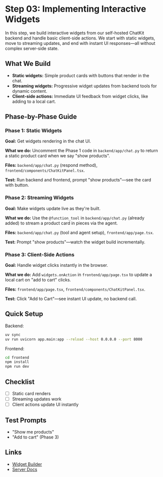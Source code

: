 # Step 03: Implementing Interactive Widgets

In this step, we build interactive widgets from our self-hosted ChatKit backend and handle basic client-side actions. We start with static widgets, move to streaming updates, and end with instant UI responses—all without complex server-side state.

## What We Build

- **Static widgets:** Simple product cards with buttons that render in the chat.
- **Streaming widgets:** Progressive widget updates from backend tools for dynamic content.
- **Client-side actions:** Immediate UI feedback from widget clicks, like adding to a local cart.

## Phase-by-Phase Guide

### Phase 1: Static Widgets

**Goal:** Get widgets rendering in the chat UI.

**What we do:** Uncomment the Phase 1 code in `backend/app/chat.py` to return a static product card when we say "show products".

**Files:** `backend/app/chat.py` (respond method), `frontend/components/ChatKitPanel.tsx`.

**Test:** Run backend and frontend, prompt "show products"—see the card with button.

### Phase 2: Streaming Widgets

**Goal:** Make widgets update live as they're built.

**What we do:** Use the `@function_tool` in `backend/app/chat.py` (already added) to stream a product card in pieces via the agent.

**Files:** `backend/app/chat.py` (tool and agent setup), `frontend/app/page.tsx`.

**Test:** Prompt "show products"—watch the widget build incrementally.

### Phase 3: Client-Side Actions

**Goal:** Handle widget clicks instantly in the browser.

**What we do:** Add `widgets.onAction` in `frontend/app/page.tsx` to update a local cart on "add to cart" clicks.

**Files:** `frontend/app/page.tsx`, `frontend/components/ChatKitPanel.tsx`.

**Test:** Click "Add to Cart"—see instant UI update, no backend call.

## Quick Setup

Backend:

```bash
uv sync
uv run uvicorn app.main:app --reload --host 0.0.0.0 --port 8000
```

Frontend:

```bash
cd frontend
npm install
npm run dev
```

## Checklist

- [ ] Static card renders
- [ ] Streaming updates work
- [ ] Client actions update UI instantly

## Test Prompts

- "Show me products"
- "Add to cart" (Phase 3)

## Links

- [Widget Builder](https://widgets.chatkit.studio/)
- [Server Docs](https://openai.github.io/chatkit-python/server/#widgets)
